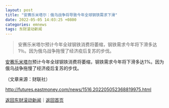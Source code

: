 ```yaml
---
layout: post
title: "安赛乐米塔尔：俄乌战争将导致今年全球钢铁需求下滑"
date: 2022-05-05 14:03:25 +0800
categories: emnews
tags: 东财滚动新闻
---
```

> 安赛乐米塔尔预计今年全球钢铁消费将萎缩，钢铁需求今年将下滑多达1％。因为俄乌战争拖慢了经济疫后复苏的步伐。

<p><span id="stock_106.MT"><a href="http://quote.eastmoney.com/unify/r/106.MT" class="keytip" data-code="106,MT">安赛乐米塔尔</a></span><span id="quote_106.MT"></span>预计今年全球钢铁消费将萎缩，钢铁需求今年将下滑多达1%。因为俄乌战争拖慢了经济疫后复苏的步伐。</p><p class="em_media">（文章来源：财联社）</p>

<http://futures.eastmoney.com/news/1516,202205052368819975.html>

[返回东财滚动新闻](//finews.withounder.com/emnews/)｜[返回首页](//finews.withounder.com/)